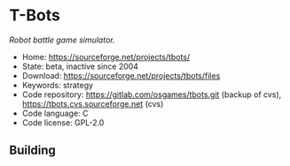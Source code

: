 # T-Bots

_Robot battle game simulator._

- Home: https://sourceforge.net/projects/tbots/
- State: beta, inactive since 2004
- Download: https://sourceforge.net/projects/tbots/files
- Keywords: strategy
- Code repository: https://gitlab.com/osgames/tbots.git (backup of cvs), https://tbots.cvs.sourceforge.net (cvs)
- Code language: C
- Code license: GPL-2.0

## Building
